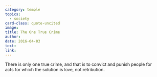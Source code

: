 ```yaml
---
category: temple
topics:
  - society
card-class: quote-uncited
image:
title: The One True Crime
author:
date: 2016-04-03
text:
link:
---
```

There is only one true crime, and that is to convict and punish people for acts for which the solution is love, not retribution.
